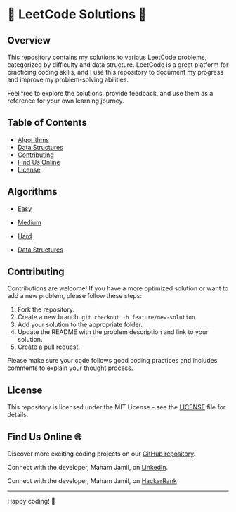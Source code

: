 #  🌟  LeetCode Solutions 🌟

## Overview

This repository contains my solutions to various LeetCode problems, categorized by difficulty and data structure. LeetCode is a great platform for practicing coding skills, and I use this repository to document my progress and improve my problem-solving abilities.

Feel free to explore the solutions, provide feedback, and use them as a reference for your own learning journey.

## Table of Contents

- [Algorithms](#algorithms)
- [Data Structures](#data-structures)
- [Contributing](#contributing)
- [Find Us Online](#find-us-online)
- [License](#license)

## Algorithms

- [Easy](#easy)

- [Medium](#medium)

- [Hard](#hard)

- [Data Structures](#datastructures)

## Contributing

Contributions are welcome! If you have a more optimized solution or want to add a new problem, please follow these steps:

1. Fork the repository.
2. Create a new branch: `git checkout -b feature/new-solution`.
3. Add your solution to the appropriate folder.
4. Update the README with the problem description and link to your solution.
5. Create a pull request.

Please make sure your code follows good coding practices and includes comments to explain your thought process.

## License

This repository is licensed under the MIT License - see the [LICENSE](LICENSE) file for details.

## Find Us Online 🌐

Discover more exciting coding projects on our [GitHub repository](https://github.com/Maham-j).

Connect with the developer, Maham Jamil, on [LinkedIn](https://www.linkedin.com/in/maham-jamil-268584267).

Connect with the developer, Maham Jamil, on [HackerRank](https://www.hackerrank.com/maham_jamil)

---

Happy coding! 🚀
